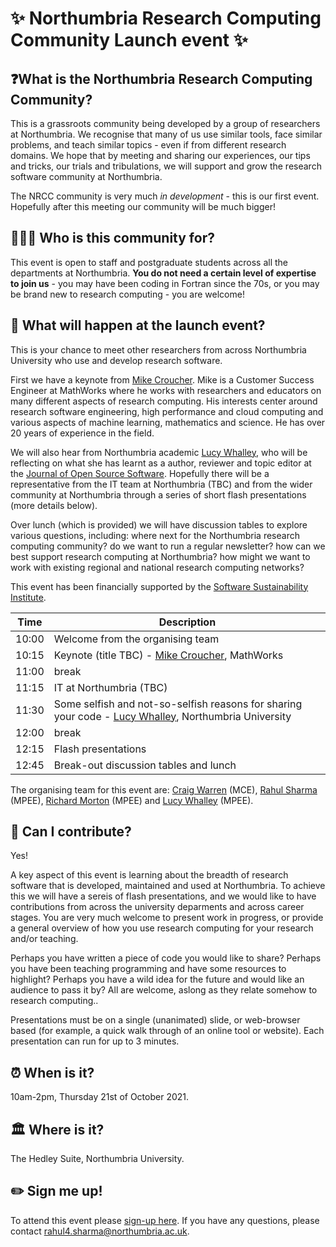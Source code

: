 # ✨ Northumbria Research Computing Community Launch event ✨

## ❓What is the Northumbria Research Computing Community?

This is a grassroots community being developed by a group of researchers at Northumbria. We recognise that many of us use similar tools, face similar problems, and teach similar topics - even if from different research domains. We hope that by meeting and sharing our experiences, our tips and tricks, our trials and tribulations, we will support and grow the research software community at Northumbria. 

The NRCC community is very much *in development* - this is our first event. Hopefully after this meeting our community will be much bigger!

## 🧑‍🤝‍🧑 Who is this community for? 

This event is open to staff and postgraduate students across all the departments at Northumbria. **You do not need a certain level of expertise to join us** - you may have been coding in Fortran since the 70s, or you may be brand new to research computing - you are welcome! 

## 🚀 What will happen at the launch event?

This is your chance to meet other researchers from across Northumbria University who use and develop research software. 

First we have a keynote from [Mike Croucher](https://walkingrandomly.com/?page_id=2). Mike is a Customer Success Engineer at MathWorks where he works with researchers and educators on many different aspects of research computing. His interests center around research software engineering, high performance and cloud computing and various aspects of machine learning, mathematics and science. He has over 20 years of experience in the field.

We will also hear from Northumbria academic [Lucy Whalley](https://lucydot.github.io), who will be reflecting on what she has learnt as a author, reviewer and topic editor at the [Journal of Open Source Software](https://joss.theoj.org). Hopefully there will be a representative from the IT team at Northumbria (TBC) and from the wider community at Northumbria through a series of short flash presentations (more details below).

Over lunch (which is provided) we will have discussion tables to explore various questions, including: where next for the Northumbria research computing community? do we want to run a regular newsletter? how can we best support research computing at Northumbria? how might we want to work with existing regional and national research computing networks?

This event has been financially supported by the [Software Sustainability Institute](https://www.software.ac.uk/).

| Time | Description | 
|-----|-----|
| 10:00 | Welcome from the organising team |
| 10:15 | Keynote (title TBC) - [Mike Croucher](https://walkingrandomly.com/?page_id=2), MathWorks |
| 11:00 | break |
|11:15 | IT at Northumbria (TBC) |
|11:30 | Some selfish and not-so-selfish reasons for sharing your code - [Lucy Whalley](https://lucydot.github.io), Northumbria University |
| 12:00 | break | 
| 12:15 | Flash presentations | 
| 12:45 | Break-out discussion tables and lunch | 

The organising team for this event are: [Craig Warren](https://www.northumbria.ac.uk/about-us/our-staff/w/craig-warren/) (MCE), [Rahul Sharma](https://es.linkedin.com/in/rahul-sharma-737075b2) (MPEE), [Richard Morton](https://www.northumbria.ac.uk/about-us/our-staff/m/richard-morton/) (MPEE) and [Lucy Whalley](https://lucydot.github.io) (MPEE). 

## 📢 Can I contribute? 

Yes! 

A key aspect of this event is learning about the breadth of research software that is developed, maintained and used at Northumbria. To achieve this we will have a sereis of flash presentations, and we would like to have contributions from across the university deparments and across career stages. You are very much welcome to present work in progress, or provide a general overview of how you use research computing for your research and/or teaching.

Perhaps you have written a piece of code you would like to share? Perhaps you have been teaching programming and have some resources to highlight? Perhaps you have a wild idea for the future and would like an audience to pass it by? All are welcome, aslong as they relate somehow to research computing..

Presentations must be on a single (unanimated) slide, or web-browser based (for example, a quick walk through of an online tool or website). Each presentation can run for up to 3 minutes.

## ⏰ When is it? 

10am-2pm, Thursday 21st of October 2021.

## 🏛️ Where is it? 

The Hedley Suite, Northumbria University.

## ✏️ Sign me up! 

To attend this event please [sign-up here](https://forms.office.com/r/qWrtELfdtH). If you have any questions, please contact [rahul4.sharma@northumbria.ac.uk](mailto:rahul4.sharma@northumbria.ac.uk).

